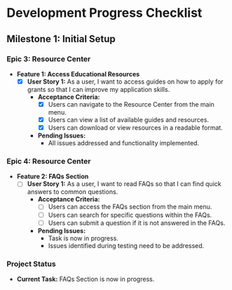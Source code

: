 # Development Progress Checklist

## Milestone 1: Initial Setup

### Epic 3: Resource Center
- **Feature 1: Access Educational Resources**
  - [x] **User Story 1:** As a user, I want to access guides on how to apply for grants so that I can improve my application skills.
    - **Acceptance Criteria:**
      - [x] Users can navigate to the Resource Center from the main menu.
      - [x] Users can view a list of available guides and resources.
      - [x] Users can download or view resources in a readable format.
    - **Pending Issues:**
      - All issues addressed and functionality implemented.

### Epic 4: Resource Center
- **Feature 2: FAQs Section**
  - [ ] **User Story 1:** As a user, I want to read FAQs so that I can find quick answers to common questions.
    - **Acceptance Criteria:**
      - [ ] Users can access the FAQs section from the main menu.
      - [ ] Users can search for specific questions within the FAQs.
      - [ ] Users can submit a question if it is not answered in the FAQs.
    - **Pending Issues:**
      - Task is now in progress.
      - Issues identified during testing need to be addressed.

### Project Status
- **Current Task:** FAQs Section is now in progress.
